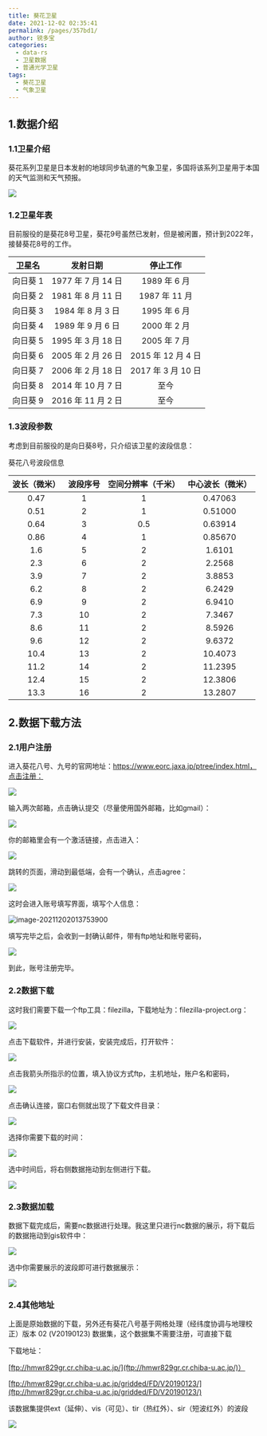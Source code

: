 ```yaml
---
title: 葵花卫星
date: 2021-12-02 02:35:41
permalink: /pages/357bd1/
author: 锐多宝
categories:
  - data-rs
  - 卫星数据
  - 普通光学卫星
tags:
  - 葵花卫星
  - 气象卫星
---
```

## 1.数据介绍

### 1.1卫星介绍

葵花系列卫星是日本发射的地球同步轨道的气象卫星，多国将该系列卫星用于本国的天气监测和天气预报。

![](https://gitee.com/kitmyfaceplease/image_upload/raw/master/image/20211202020535.png)

### 1.2卫星年表

目前服役的是葵花8号卫星，葵花9号虽然已发射，但是被闲置，预计到2022年，接替葵花8号的工作。

|  卫星名  |      发射日期      |      停止工作      |
| :------: | :----------------: | :----------------: |
| 向日葵 1 | 1977 年 7 月 14 日 |    1989 年 6 月    |
| 向日葵 2 | 1981 年 8 月 11 日 |   1987 年 11 月    |
| 向日葵 3 | 1984 年 8 月 3 日  |    1995 年 6 月    |
| 向日葵 4 | 1989 年 9 月 6 日  |    2000 年 2 月    |
| 向日葵 5 | 1995 年 3 月 18 日 |    2005 年 7 月    |
| 向日葵 6 | 2005 年 2 月 26 日 | 2015 年 12 月 4 日 |
| 向日葵 7 | 2006 年 2 月 18 日 | 2017 年 3 月 10 日 |
| 向日葵 8 | 2014 年 10 月 7 日 |        至今        |
| 向日葵 9 | 2016 年 11 月 2 日 |        至今        |

### 1.3波段参数

考虑到目前服役的是向日葵8号，只介绍该卫星的波段信息：

葵花八号波段信息

| 波长（微米） | 波段序号 | 空间分辨率（千米） | 中心波长（微米） |
| :----------: | :------: | :----------------: | :--------------: |
|     0.47     |    1     |         1          |     0.47063      |
|     0.51     |    2     |         1          |     0.51000      |
|     0.64     |    3     |        0.5         |     0.63914      |
|     0.86     |    4     |         1          |     0.85670      |
|     1.6      |    5     |         2          |      1.6101      |
|     2.3      |    6     |         2          |      2.2568      |
|     3.9      |    7     |         2          |      3.8853      |
|     6.2      |    8     |         2          |      6.2429      |
|     6.9      |    9     |         2          |      6.9410      |
|     7.3      |    10    |         2          |      7.3467      |
|     8.6      |    11    |         2          |      8.5926      |
|     9.6      |    12    |         2          |      9.6372      |
|     10.4     |    13    |         2          |     10.4073      |
|     11.2     |    14    |         2          |     11.2395      |
|     12.4     |    15    |         2          |     12.3806      |
|     13.3     |    16    |         2          |     13.2807      |

## 2.数据下载方法

### 2.1用户注册

进入葵花八号、九号的官网地址：https://www.eorc.jaxa.jp/ptree/index.html，点击注册：

![](https://gitee.com/kitmyfaceplease/image_upload/raw/master/image/20211202013031.png)

输入两次邮箱，点击确认提交（尽量使用国外邮箱，比如gmail）：

![](https://gitee.com/kitmyfaceplease/image_upload/raw/master/image/20211202013120.png)

你的邮箱里会有一个激活链接，点击进入：

![](https://gitee.com/kitmyfaceplease/image_upload/raw/master/image/20211202013554.png)

跳转的页面，滑动到最低端，会有一个确认，点击agree：

![](https://gitee.com/kitmyfaceplease/image_upload/raw/master/image/20211202013621.png)

这时会进入账号填写界面，填写个人信息：

![image-20211202013753900](C:\Users\CR\AppData\Roaming\Typora\typora-user-images\image-20211202013753900.png)

填写完毕之后，会收到一封确认邮件，带有ftp地址和账号密码，

![](https://gitee.com/kitmyfaceplease/image_upload/raw/master/image/20211202014353.png)

到此，账号注册完毕。

### 2.2数据下载

这时我们需要下载一个ftp工具：filezilla，下载地址为：filezilla-project.org：

![](https://gitee.com/kitmyfaceplease/image_upload/raw/master/image/20211202014633.png)

点击下载软件，并进行安装，安装完成后，打开软件：

![](https://gitee.com/kitmyfaceplease/image_upload/raw/master/image/20211202014723.png)

点击我箭头所指示的位置，填入协议方式ftp，主机地址，账户名和密码，

![](https://gitee.com/kitmyfaceplease/image_upload/raw/master/image/image-20211202014809132.png)

点击确认连接，窗口右侧就出现了下载文件目录：

![](https://gitee.com/kitmyfaceplease/image_upload/raw/master/image/20211202014933.png)

选择你需要下载的时间：

![](https://gitee.com/kitmyfaceplease/image_upload/raw/master/image/20211202015152.png)

选中时间后，将右侧数据拖动到左侧进行下载。

![](https://gitee.com/kitmyfaceplease/image_upload/raw/master/image/20211202015240.png)

### 2.3数据加载

数据下载完成后，需要nc数据进行处理。我这里只进行nc数据的展示，将下载后的数据拖动到gis软件中：

![](https://gitee.com/kitmyfaceplease/image_upload/raw/master/image/20211202015545.png)

选中你需要展示的波段即可进行数据展示：

![](https://gitee.com/kitmyfaceplease/image_upload/raw/master/image/20211202015618.png)

### 2.4其他地址

上面是原始数据的下载，另外还有葵花八号基于网格处理（经纬度协调与地理校正）版本 02 (V20190123) 数据集，这个数据集不需要注册，可直接下载

下载地址：

[ftp://hmwr829gr.cr.chiba-u.ac.jp/](ftp://hmwr829gr.cr.chiba-u.ac.jp/)）

 [ftp://hmwr829gr.cr.chiba-u.ac.jp/gridded/FD/V20190123/](ftp://hmwr829gr.cr.chiba-u.ac.jp/gridded/FD/V20190123/)

该数据集提供ext（延伸）、vis（可见）、tir（热红外）、sir（短波红外）的波段

![](https://gitee.com/kitmyfaceplease/image_upload/raw/master/image/20211117231958.png)





